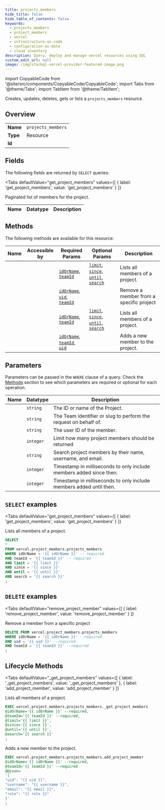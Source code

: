 ```yaml
--- 
title: projects_members
hide_title: false
hide_table_of_contents: false
keywords:
  - projects_members
  - project_members
  - vercel
  - infrastructure-as-code
  - configuration-as-data
  - cloud inventory
description: Query, deploy and manage vercel resources using SQL
custom_edit_url: null
image: /img/stackql-vercel-provider-featured-image.png
---
```


import CopyableCode from '@site/src/components/CopyableCode/CopyableCode';
import Tabs from '@theme/Tabs';
import TabItem from '@theme/TabItem';

Creates, updates, deletes, gets or lists a <code>projects_members</code> resource.

## Overview
<table><tbody>
<tr><td><b>Name</b></td><td><code>projects_members</code></td></tr>
<tr><td><b>Type</b></td><td>Resource</td></tr>
<tr><td><b>Id</b></td><td><CopyableCode code="vercel.project_members.projects_members" /></td></tr>
</tbody></table>

## Fields

The following fields are returned by `SELECT` queries:

<Tabs
    defaultValue="get_project_members"
    values={[
        { label: 'get_project_members', value: 'get_project_members' }
    ]}
>
<TabItem value="get_project_members">

Paginated list of members for the project.

<table>
<thead>
    <tr>
    <th>Name</th>
    <th>Datatype</th>
    <th>Description</th>
    </tr>
</thead>
<tbody>
</tbody>
</table>
</TabItem>
</Tabs>

## Methods

The following methods are available for this resource:

<table>
<thead>
    <tr>
    <th>Name</th>
    <th>Accessible by</th>
    <th>Required Params</th>
    <th>Optional Params</th>
    <th>Description</th>
    </tr>
</thead>
<tbody>
<tr>
    <td><a href="#get_project_members"><CopyableCode code="get_project_members" /></a></td>
    <td><CopyableCode code="select" /></td>
    <td><a href="#parameter-idOrName"><code>idOrName</code></a>, <a href="#parameter-teamId"><code>teamId</code></a></td>
    <td><a href="#parameter-limit"><code>limit</code></a>, <a href="#parameter-since"><code>since</code></a>, <a href="#parameter-until"><code>until</code></a>, <a href="#parameter-search"><code>search</code></a></td>
    <td>Lists all members of a project.</td>
</tr>
<tr>
    <td><a href="#remove_project_member"><CopyableCode code="remove_project_member" /></a></td>
    <td><CopyableCode code="delete" /></td>
    <td><a href="#parameter-idOrName"><code>idOrName</code></a>, <a href="#parameter-uid"><code>uid</code></a>, <a href="#parameter-teamId"><code>teamId</code></a></td>
    <td></td>
    <td>Remove a member from a specific project</td>
</tr>
<tr>
    <td><a href="#_get_project_members"><CopyableCode code="_get_project_members" /></a></td>
    <td><CopyableCode code="exec" /></td>
    <td><a href="#parameter-idOrName"><code>idOrName</code></a>, <a href="#parameter-teamId"><code>teamId</code></a></td>
    <td><a href="#parameter-limit"><code>limit</code></a>, <a href="#parameter-since"><code>since</code></a>, <a href="#parameter-until"><code>until</code></a>, <a href="#parameter-search"><code>search</code></a></td>
    <td>Lists all members of a project.</td>
</tr>
<tr>
    <td><a href="#add_project_member"><CopyableCode code="add_project_member" /></a></td>
    <td><CopyableCode code="exec" /></td>
    <td><a href="#parameter-idOrName"><code>idOrName</code></a>, <a href="#parameter-teamId"><code>teamId</code></a>, <a href="#parameter-uid"><code>uid</code></a></td>
    <td></td>
    <td>Adds a new member to the project.</td>
</tr>
</tbody>
</table>

## Parameters

Parameters can be passed in the `WHERE` clause of a query. Check the [Methods](#methods) section to see which parameters are required or optional for each operation.

<table>
<thead>
    <tr>
    <th>Name</th>
    <th>Datatype</th>
    <th>Description</th>
    </tr>
</thead>
<tbody>
<tr id="parameter-idOrName">
    <td><CopyableCode code="idOrName" /></td>
    <td><code>string</code></td>
    <td>The ID or name of the Project.</td>
</tr>
<tr id="parameter-teamId">
    <td><CopyableCode code="teamId" /></td>
    <td><code>string</code></td>
    <td>The Team identifier or slug to perform the request on behalf of.</td>
</tr>
<tr id="parameter-uid">
    <td><CopyableCode code="uid" /></td>
    <td><code>string</code></td>
    <td>The user ID of the member.</td>
</tr>
<tr id="parameter-limit">
    <td><CopyableCode code="limit" /></td>
    <td><code>integer</code></td>
    <td>Limit how many project members should be returned</td>
</tr>
<tr id="parameter-search">
    <td><CopyableCode code="search" /></td>
    <td><code>string</code></td>
    <td>Search project members by their name, username, and email.</td>
</tr>
<tr id="parameter-since">
    <td><CopyableCode code="since" /></td>
    <td><code>integer</code></td>
    <td>Timestamp in milliseconds to only include members added since then.</td>
</tr>
<tr id="parameter-until">
    <td><CopyableCode code="until" /></td>
    <td><code>integer</code></td>
    <td>Timestamp in milliseconds to only include members added until then.</td>
</tr>
</tbody>
</table>

## `SELECT` examples

<Tabs
    defaultValue="get_project_members"
    values={[
        { label: 'get_project_members', value: 'get_project_members' }
    ]}
>
<TabItem value="get_project_members">

Lists all members of a project.

```sql
SELECT
*
FROM vercel.project_members.projects_members
WHERE idOrName = '{{ idOrName }}' -- required
AND teamId = '{{ teamId }}' -- required
AND limit = '{{ limit }}'
AND since = '{{ since }}'
AND until = '{{ until }}'
AND search = '{{ search }}'
;
```
</TabItem>
</Tabs>


## `DELETE` examples

<Tabs
    defaultValue="remove_project_member"
    values={[
        { label: 'remove_project_member', value: 'remove_project_member' }
    ]}
>
<TabItem value="remove_project_member">

Remove a member from a specific project

```sql
DELETE FROM vercel.project_members.projects_members
WHERE idOrName = '{{ idOrName }}' --required
AND uid = '{{ uid }}' --required
AND teamId = '{{ teamId }}' --required
;
```
</TabItem>
</Tabs>


## Lifecycle Methods

<Tabs
    defaultValue="_get_project_members"
    values={[
        { label: '_get_project_members', value: '_get_project_members' },
        { label: 'add_project_member', value: 'add_project_member' }
    ]}
>
<TabItem value="_get_project_members">

Lists all members of a project.

```sql
EXEC vercel.project_members.projects_members._get_project_members 
@idOrName='{{ idOrName }}' --required, 
@teamId='{{ teamId }}' --required, 
@limit='{{ limit }}', 
@since='{{ since }}', 
@until='{{ until }}', 
@search='{{ search }}'
;
```
</TabItem>
<TabItem value="add_project_member">

Adds a new member to the project.

```sql
EXEC vercel.project_members.projects_members.add_project_member 
@idOrName='{{ idOrName }}' --required, 
@teamId='{{ teamId }}' --required 
@@json=
'{
"uid": "{{ uid }}", 
"username": "{{ username }}", 
"email": "{{ email }}", 
"role": "{{ role }}"
}'
;
```
</TabItem>
</Tabs>
